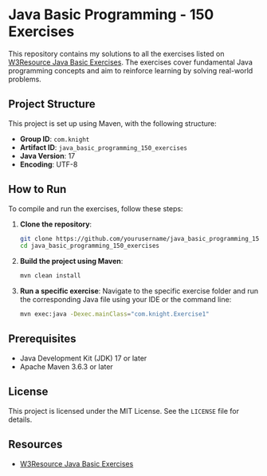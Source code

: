 # Java Basic Programming - 150 Exercises

This repository contains my solutions to all the exercises listed on [W3Resource Java Basic Exercises](https://www.w3resource.com/java-exercises/basic/index.php#editorr). The exercises cover fundamental Java programming concepts and aim to reinforce learning by solving real-world problems.

## Project Structure

This project is set up using Maven, with the following structure:

- **Group ID**: `com.knight`
- **Artifact ID**: `java_basic_programming_150_exercises`
- **Java Version**: 17
- **Encoding**: UTF-8

## How to Run

To compile and run the exercises, follow these steps:

1. **Clone the repository**:
   ```bash
   git clone https://github.com/yourusername/java_basic_programming_150_exercises.git
   cd java_basic_programming_150_exercises
   ```

2. **Build the project using Maven**:
   ```bash
   mvn clean install
   ```

3. **Run a specific exercise**:
   Navigate to the specific exercise folder and run the corresponding Java file using your IDE or the command line:
   ```bash
   mvn exec:java -Dexec.mainClass="com.knight.Exercise1"
   ```

## Prerequisites

- Java Development Kit (JDK) 17 or later
- Apache Maven 3.6.3 or later

## License

This project is licensed under the MIT License. See the `LICENSE` file for details.

## Resources

- [W3Resource Java Basic Exercises](https://www.w3resource.com/java-exercises/basic/index.php#editorr)

